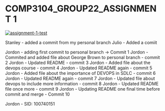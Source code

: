 # COMP3104_GROUP22_ASSIGNMENT 1

[![assignment-1-test](https://github.com/Stan-l-e-y/COMP3104_Group22_Assignment/actions/workflows/.github-actions-build.yml/badge.svg)](https://github.com/Stan-l-e-y/COMP3104_Group22_Assignment/actions/workflows/.github-actions-build.yml)

Stanley - added a commit from my personal branch
Julio - Added a comiit

Jordon - adding first commit to personal branch -> Commit 1
Jordon - Commited and added file about George Brown to personal branch - 
commit 2
Jordon - Updated README - commit 3
Jordon - Added file about the devops course - commit 4
Jordon - Updated README again - commit 5
Jordon - Added file about the importance of DEVOPS in SDLC - commit 6
Jordon - Updated README again - commit 7
Jordon - Updated file about devops to include more information - commit 8
Jordon - Updated README file once more - commit 9
Jordon - Updating README one final time before commit and merge - Commit 10

Jordon - SID: 100740151
